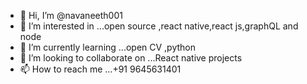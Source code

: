- 👋 Hi, I’m @navaneeth001
- 👀 I’m interested in ...open source ,react native,react js,graphQL and node
- 🌱 I’m currently learning ...open CV ,python
- 💞️ I’m looking to collaborate on ...React native projects
- 📫 How to reach me ...+91 9645631401

<!---
navaneeth001/navaneeth001 is a ✨ special ✨ repository because its `README.md` (this file) appears on your GitHub profile.
You can click the Preview link to take a look at your changes.
--->
